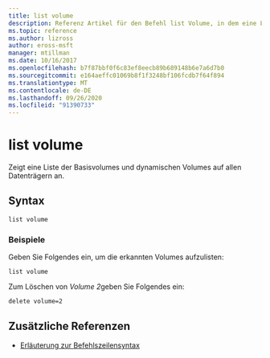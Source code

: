 ```yaml
---
title: list volume
description: Referenz Artikel für den Befehl list Volume, in dem eine Liste der grundlegenden und dynamischen Volumes auf allen Datenträgern angezeigt wird.
ms.topic: reference
ms.author: lizross
author: eross-msft
manager: mtillman
ms.date: 10/16/2017
ms.openlocfilehash: b7f87bbf0f6c83ef8eecb89b689148b6e7a6d7b0
ms.sourcegitcommit: e164aeffc01069b8f1f3248bf106fcdb7f64f894
ms.translationtype: MT
ms.contentlocale: de-DE
ms.lasthandoff: 09/26/2020
ms.locfileid: "91390733"
---
```

# <a name="list-volume"></a>list volume

Zeigt eine Liste der Basisvolumes und dynamischen Volumes auf allen Datenträgern an.

## <a name="syntax"></a>Syntax

```
list volume
```

### <a name="examples"></a>Beispiele

Geben Sie Folgendes ein, um die erkannten Volumes aufzulisten:

```
list volume
```

Zum Löschen von *Volume 2*geben Sie Folgendes ein:

```
delete volume=2
```

## <a name="additional-references"></a>Zusätzliche Referenzen

- [Erläuterung zur Befehlszeilensyntax](command-line-syntax-key.md)